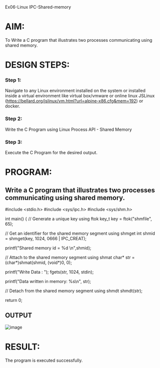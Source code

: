 Ex06-Linux IPC-Shared-memory

# AIM:
To Write a C program that illustrates two processes communicating using shared memory.

# DESIGN STEPS:

### Step 1:

Navigate to any Linux environment installed on the system or installed inside a virtual environment like virtual box/vmware or online linux JSLinux (https://bellard.org/jslinux/vm.html?url=alpine-x86.cfg&mem=192) or docker.

### Step 2:

Write the C Program using Linux Process API - Shared Memory

### Step 3:

Execute the C Program for the desired output. 

# PROGRAM:

## Write a C program that illustrates two processes communicating using shared memory.
#include <stdio.h> #include <sys/ipc.h> #include <sys/shm.h>

int main() { // Generate a unique key using ftok key_t key = ftok("shmfile", 65);


// Get an identifier for the shared memory segment using shmget
int shmid = shmget(key, 1024, 0666 | IPC_CREAT);
 
  printf("Shared memory id = %d \n",shmid);


  // Attach to the shared memory segment using shmat char* str = (char*)shmat(shmid, (void*)0, 0);


  printf("Write Data : ");
fgets(str, 1024, stdin);

printf("Data written in memory: %s\n", str);

// Detach from the shared memory segment using shmdt
shmdt(str);

return 0;




## OUTPUT
![image](https://github.com/user-attachments/assets/1d431017-aa96-48c0-9534-c99acb63d9cb)



# RESULT:
The program is executed successfully.
